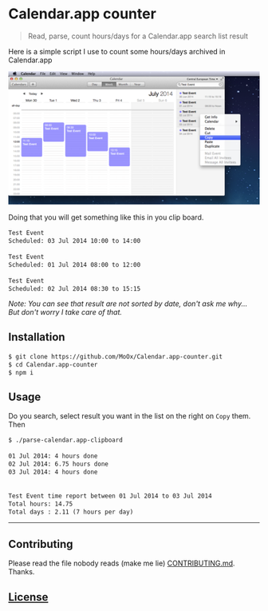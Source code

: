 # Calendar.app counter

> Read, parse, count hours/days for a Calendar.app search list result

Here is a simple script I use to count some hours/days archived in Calendar.app

![](screenshot.png)

Doing that you will get something like this in you clip board.

```
Test Event
Scheduled: 03 Jul 2014 10:00 to 14:00

Test Event
Scheduled: 01 Jul 2014 08:00 to 12:00

Test Event
Scheduled: 02 Jul 2014 08:30 to 15:15
```

_Note: You can see that result are not sorted by date, don't ask me why... But don't worry I take care of that._


## Installation

```shell
$ git clone https://github.com/MoOx/Calendar.app-counter.git
$ cd Calendar.app-counter
$ npm i
```

## Usage

Do you search, select result you want in the list on the right on `Copy` them.
Then

```shell
$ ./parse-calendar.app-clipboard

01 Jul 2014: 4 hours done
02 Jul 2014: 6.75 hours done
03 Jul 2014: 4 hours done


Test Event time report between 01 Jul 2014 to 03 Jul 2014
Total hours: 14.75
Total days : 2.11 (7 hours per day)
```

---

## Contributing

Please read the file nobody reads (make me lie) [CONTRIBUTING.md](CONTRIBUTING.md).
Thanks.

## [License](LICENSE-MIT)
